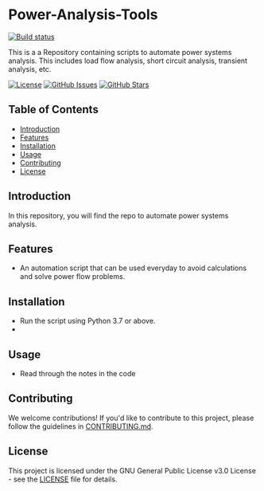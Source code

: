 # Power-Analysis-Tools
[![Build status](https://ci.appveyor.com/api/projects/status/yc3leb1t5t6ue01i?svg=true)]()

This is a a Repository containing scripts to automate power systems analysis. This includes load flow analysis, short circuit analysis, transient analysis, etc.

[![License](https://img.shields.io/badge/License-GNU%20GPL-blue.svg)](https://opensource.org/licenses/MIT)
[![GitHub Issues](https://img.shields.io/github/issues/VoarL/Power-Analysis-Tools.svg)](https://github.com/VoarL/Power-Analysis-Tools/issues)
[![GitHub Stars](https://img.shields.io/github/stars/VoarL/Power-Analysis-Tools.svg)](https://github.com/VoarL/Power-Analysis-Tools/stargazers)

## Table of Contents

- [Introduction](#introduction)
- [Features](#features)
- [Installation](#installation)
- [Usage](#usage)
- [Contributing](#contributing)
- [License](#license)

## Introduction

In this repository, you will find the repo to automate power systems analysis.

## Features

- An automation script that can be used everyday to avoid calculations and solve power flow problems.

## Installation

- Run the script using Python 3.7 or above.
- 
## Usage

- Read through the notes in the code
  
## Contributing

We welcome contributions! If you'd like to contribute to this project, please follow the guidelines in [CONTRIBUTING.md](CONTRIBUTING.md).

## License

This project is licensed under the GNU General Public License v3.0 License - see the [LICENSE](LICENSE) file for details.


